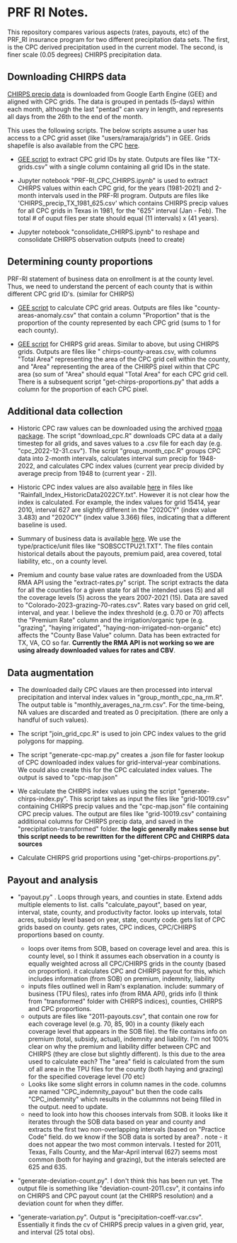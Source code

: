 # PRF RI Notes.

This repository compares various aspects (rates, payouts, etc) of the PRF_RI insurance program for two different precipitation data sets. The first, is the CPC derived precipitation used in the current model. The second, is finer scale (0.05 degrees) CHIRPS precipitation data. 

## Downloading CHIRPS data

[CHIRPS precip data](https://developers.google.com/earth-engine/datasets/catalog/UCSB-CHG_CHIRPS_PENTAD) is downloaded from Google Earth Engine (GEE) and aligned with CPC grids. The data is grouped in pentads (5-days) within each month, although the last "pentad" can vary in length, and represents all days from the 26th to the end of the month. 

This uses the following scripts. The below scripts assume a user has access to a CPC grid asset (like "users/ramaraja/grids") in GEE. Grids shapefile is also available from the CPC [here](https://pubfs-rma.fpac.usda.gov/pub/Miscellaneous_Files/VI_RI_Data/index.html).

- [GEE script](https://code.earthengine.google.com/1134e155755e81a955bebc20df4f9c62) to extract CPC grid IDs by state. Outputs are files like "TX-grids.csv" with a single column containing all grid IDs in the state.

- Jupyter notebook "PRF-RI_CPC_CHIRPS.ipynb" is used to extract CHIRPS values within each CPC grid, for the years (1981-2021) and 2-month intervals used in the PRF-RI program. Outputs are files like 'CHIRPS_precip_TX_1981_625.csv' which contains CHIRPS precip values for all CPC grids in Texas in 1981, for the "625" interval (Jan - Feb). The total # of ouput files per state should equal (11 intervals) x (41 years).

- Jupyter notebook "consolidate_CHIRPS.ipynb" to reshape and consolidate CHIRPS observation outputs (need to create)

## Determining county proportions

PRF-RI statement of business data on enrollment is at the county level. Thus, we need to understand the percent of each county that is within different CPC grid ID's. (similar for CHIRPS) 

- [GEE script](https://code.earthengine.google.com/bb14c742606a6e78d2394e2b79022fb2) to calculate CPC grid areas. Outputs are files like "county-areas-anomaly.csv" that contain a column "Proportion" that is the proportion of the county represented by each CPC grid (sums to 1 for each county).

- [GEE script](https://code.earthengine.google.com/11b9ab34fcaee8ec601e76fc7cb78532) for CHIRPS grid areas. Similar to above, but using CHIRPS grids. Outputs are files like " chirps-county-areas.csv, with columns "Total Area" representing the area of the CPC grid cell within the county, and "Area" representing the area of the CHIRPS pixel within that CPC area (so sum of "Area" should equal "Total Area" for each CPC grid cell. There is a subsequent script "get-chirps-proportions.py" that adds a column for the proportion of each CPC pixel. 

## Additional data collection

- Historic CPC raw values can be downloaded using the archived [rnoaa package](https://github.com/ropensci/rnoaa). The script "download_cpc.R" downloads CPC data at a daily timestep for all grids, and saves values to a .csv file for each day (e.g. "cpc_2022-12-31.csv"). The script "group_month_cpc.R" groups CPC data into 2-month intervals, calculates interval sum precip for 1948-2022, and calculates CPC index values (current year precip divided by average precip from 1948 to (current year - 2)).

- Historic CPC index values are also available [here](https://pubfs-rma.fpac.usda.gov/pub/Miscellaneous_Files/VI_RI_Data/index.html) in files like "Rainfall_Index_HistoricData2022CY.txt". However it is not clear how the index is calculated. For example, the index values for grid 15414, year 2010, interval 627 are slightly different in the "2020CY" (index value 3.483) and "2020CY" (index value 3.366)  files, indicating that a different baseline is used.

- Summary of business data is available [here](https://www.rma.usda.gov/Information-Tools/Summary-of-Business/State-County-Crop-Summary-of-Business). We use the type/practice/unit files like "SOBSCCTPU21.TXT".
	The files contain historical details about the payouts, premium paid, area covered, total liability, etc., on a county level.

- Premium and county base value rates are downloaded from the USDA RMA API using the "extract-rates.py" script. The script extracts the data for all the counties for a given state for all the intended uses (5) and all the coverage levels (5) across the years 2007-2021 (15). Data are saved to "Colorado-2023-grazing-70-rates.csv". Rates vary based on grid cell, interval, and year. I believe the index threshold (e.g. 0.70 or 70) affects the "Premium Rate" column and the irrigation/organic type (e.g. "grazing", "haying irrigated", "haying-non-irrigated-non-organic" etc) affects the "County Base Value" column.  Data has been extracted for TX, VA, CO so far. **Currently the RMA API is not working so we are using already downloaded values for rates and CBV**.

## Data augmentation

- The downloaded daily CPC vlaues are then processed into interval precipitation and interval index values in "group_month_cpc_na_rm.R". The output table is "monthly_averages_na_rm.csv". For the time-being, NA values are discarded and treated as 0 precipitation. (there are only a handful of such values).

- The script "join_grid_cpc.R" is used to join CPC index values to the grid polygons for mapping. 
  
- The script "generate-cpc-map.py" creates a .json file for faster lookup of CPC downloaded index values for grid-interval-year combinations. We could also create this for the CPC calculated index values. The output is saved to "cpc-map.json"

- We calculate the CHIRPS index values using the script "generate-chirps-index.py". This script takes as input the files like "grid-10019.csv" containing CHIRPS precip values and the "cpc-map.json" file containing CPC precip values. The output are files like "grid-10019.csv" containing additional columns for CHIRPS precip data, and saved in the "precipitation-transformed" folder. **the logic generally makes sense but this script needs to be rewritten for the different CPC and CHIRPS data sources**

- Calculate CHIRPS grid proportions using "get-chirps-proportions.py".

## Payout and analysis

- "payout.py" . Loops through years, and counties in state. Extend adds multiple elements to list. calls "calculate_payout", based on year, interval, state, county, and productivity factor. looks up intervals, total acres, subsidy level based on year, state, county code. gets list of CPC grids based on county. gets rates, CPC indices, CPC/CHIRPS proportions based on county.
  - loops over items from SOB, based on coverage level and area. this is county level, so I think it assumes each observation in a county is equally weighted across all CPC/CHIRPS grids in the county (based on proportion). it calculates CPC and CHIRPS payout for this, which includes information (from SOB) on premium, indemnity, liability
  - inputs files outlined well in Ram's explanation. include: summary of business (TPU files), rates info (from RMA API), grids info (I think from "transformed" folder with CHIRPS indices), counties, CHIRPS and CPC proportions.
  - outputs are files like "2011-payouts.csv", that contain one row for each coverage level (e.g. 70, 85, 90) in a county (likely each coverage level that appears in the SOB file). the file contains info on premium (total, subsidy, actual), indemnity and liability. I'm not 100% clear on why the premium and liability differ between CPC and CHIRPS (they are close but slightly different). Is this due to the area used to calculate each? The "area" field is calculated from the sum of all area in the TPU files for the county (both haying and grazing) for the specified coverage level (70 etc)
  - Looks like some slight errors in column names in the code. columns are named "CPC_indemnity_payout" but then the code calls "CPC_indemnity" which results in the colummns not being filled in the output. need to update. 
  - need to look into how this chooses intervals from SOB. it looks like it iterates through the SOB data based on year and county and extracts the first two non-overlapping intervals (based on "Practice Code" field. do we know if the SOB data is sorted by area? . note - it does not appear the two most common intervals. I tested for 2011, Texas, Falls County, and the Mar-April interval (627) seems most common (both for haying and grazing), but the interals selected are 625 and 635.

- "generate-deviation-count.py". I don't think this has been run yet. The output file is something like "deviation-count-2011.csv", it contains info on CHIRPS and CPC payout count (at the CHIRPS resolution) and a deviation count for when they differ. 

- "generate-variation.py". Output is "precipitation-coeff-var.csv". Essentially it finds the cv of CHIRPS precip values in a given grid, year, and interval (25 total obs). 


